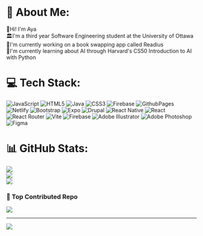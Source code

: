 # 💌 About Me:
🍓Hi! I'm Aya <br>🏛️I'm a third year Software Engineering student at the University of Ottawa <br>📖I'm currently working on a book swapping app called Readius <br>👾I'm currently learning about AI through Harvard's CS50 Introduction to AI with Python<br> 


# 💻 Tech Stack:
![JavaScript](https://img.shields.io/badge/javascript-%23323330.svg?style=flat&logo=javascript&logoColor=%23F7DF1E) ![HTML5](https://img.shields.io/badge/html5-%23E34F26.svg?style=flat&logo=html5&logoColor=white) ![Java](https://img.shields.io/badge/java-%23ED8B00.svg?style=flat&logo=openjdk&logoColor=white) ![CSS3](https://img.shields.io/badge/css3-%231572B6.svg?style=flat&logo=css3&logoColor=white) ![Firebase](https://img.shields.io/badge/firebase-%23039BE5.svg?style=flat&logo=firebase) ![GithubPages](https://img.shields.io/badge/github%20pages-121013?style=flat&logo=github&logoColor=white) ![Netlify](https://img.shields.io/badge/netlify-%23000000.svg?style=flat&logo=netlify&logoColor=#00C7B7) ![Bootstrap](https://img.shields.io/badge/bootstrap-%238511FA.svg?style=flat&logo=bootstrap&logoColor=white) ![Expo](https://img.shields.io/badge/expo-1C1E24?style=flat&logo=expo&logoColor=#D04A37) ![Drupal](https://img.shields.io/badge/drupal-%230678BE.svg?style=flat&logo=drupal&logoColor=white) ![React Native](https://img.shields.io/badge/react_native-%2320232a.svg?style=flat&logo=react&logoColor=%2361DAFB) ![React](https://img.shields.io/badge/react-%2320232a.svg?style=flat&logo=react&logoColor=%2361DAFB) ![React Router](https://img.shields.io/badge/React_Router-CA4245?style=flat&logo=react-router&logoColor=white) ![Vite](https://img.shields.io/badge/vite-%23646CFF.svg?style=flat&logo=vite&logoColor=white) ![Firebase](https://img.shields.io/badge/firebase-a08021?style=flat&logo=firebase&logoColor=ffcd34) ![Adobe Illustrator](https://img.shields.io/badge/adobe%20illustrator-%23FF9A00.svg?style=flat&logo=adobe%20illustrator&logoColor=white) ![Adobe Photoshop](https://img.shields.io/badge/adobe%20photoshop-%2331A8FF.svg?style=flat&logo=adobe%20photoshop&logoColor=white) ![Figma](https://img.shields.io/badge/figma-%23F24E1E.svg?style=flat&logo=figma&logoColor=white)
# 📊 GitHub Stats:
![](https://github-readme-stats.vercel.app/api?username=ayadebbagh&theme=date_night&hide_border=false&include_all_commits=false&count_private=false)<br/>
![](https://github-readme-streak-stats.herokuapp.com/?user=ayadebbagh&theme=date_night&hide_border=false)<br/>
![](https://github-readme-stats.vercel.app/api/top-langs/?username=ayadebbagh&theme=date_night&hide_border=false&include_all_commits=false&count_private=false&layout=compact)

### 🌟 Top Contributed Repo
![](https://github-contributor-stats.vercel.app/api?username=ayadebbagh&limit=5&theme=rose&combine_all_yearly_contributions=true)

---
[![](https://visitcount.itsvg.in/api?id=ayadebbagh&icon=9&color=10)](https://visitcount.itsvg.in)

<!-- Proudly created with GPRM ( https://gprm.itsvg.in ) -->
